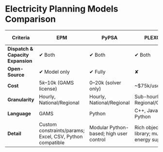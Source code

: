 

# Electricity Planning Models Comparison

| Criteria                        | **EPM**                        | **PyPSA**                    | **PLEXOS**                    | **PSR (OptGen)**             | **ANTARES**                   |
|--------------------------------|--------------------------------|------------------------------|-------------------------------|------------------------------|-------------------------------|
| **Dispatch & Capacity Expansion** | ✔ Both                        | ✔ Both                        | ✔ Both                         | ✔ Both                        | ✔ Dispatch only               |
| **Open-Source**                | ✔ Model only                  | ✔ Fully                      | ✘                             | ✘                            | ✔                             |
| **Cost**                       | $5k–$10k (GAMS license)        | $0–$20k (solver only)        | ~$75k/user/year               | $30k–$100k+                  | Free (SaaS operational)       |
| **Granularity**                | Hourly, National/Regional      | Hourly, National/Regional    | Sub-hourly, Regional/Global   | Hourly, National             | Hourly                        |
| **Language**                   | GAMS                           | Python                       | C++, Java, Python             | GAMS                         | —                             |
| **Detail**                     | Custom constraints/params; Excel, CSV, Python compatible | Modular Python-based; high user control | Rich object library; multi-energy support | Standardized structure; moderate adaptability | Flow stress simulation; large input capacity |